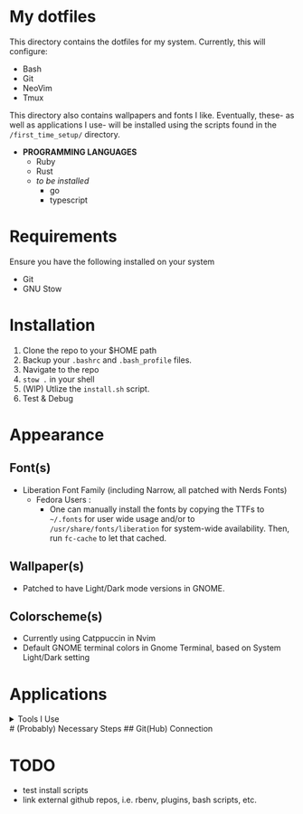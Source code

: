 # My dotfiles

This directory contains the dotfiles for my system. Currently, this will configure:
- Bash
- Git
- NeoVim
- Tmux

This directory also contains wallpapers and fonts I like. Eventually, these- as well as applications I use- will be installed using the scripts found in the `/first_time_setup/` directory.
- **PROGRAMMING LANGUAGES**
    - Ruby
    - Rust
    - *to be installed*
        - go
        - typescript
# Requirements
Ensure you have the following installed on your system
- Git
- GNU Stow
# Installation
1. Clone the repo to your $HOME path
2. Backup your `.bashrc` and `.bash_profile` files.
3. Navigate to the repo
4. `stow .` in your shell
5. (WIP) Utlize the `install.sh` script.
6. Test & Debug
# Appearance
## Font(s)
- Liberation Font Family (including Narrow, all patched with Nerds Fonts)
    - Fedora Users :
        - One can manually install the fonts by copying the TTFs to `~/.fonts` for user wide usage and/or to `/usr/share/fonts/liberation` for system-wide availability. Then, run `fc-cache` to let that cached.
## Wallpaper(s)
- Patched to have Light/Dark mode versions in GNOME.
## Colorscheme(s)
- Currently using Catppuccin in Nvim
- Default GNOME terminal colors in Gnome Terminal, based on System Light/Dark setting
# Applications
<details>

<summary>Tools I Use</summary>
- Back-Ups
    - Backups (provided by `deja-dup`) for Home Directory backups
    - Btrfs-Assistant for "restore point\[s] when a system configuration goes wrong"
- General Productivity
    - GUI
        - Synfig (Animation Software)
        - Google Chrome (Keyboard Training via zsa.io) - not included. download urself
        - LibreOffice Suite (Office Productivity Suite) - not included. download urself
        - Firefox (Web Browser)
            - Extensions:
                - ProtonPass
                - ProtonVPN
                - UBlock Origin
                - Privacy Badger
                - Dark Reader
                - Flagfox
                - Tree Style Tab
        - Obsidian (Note Taking) - config occurs on Sync
            - Theme: Minimal
            - (Community) Plugins:
                - Highightr
                - Calendar
                - Periodic Notes
                - Folder Notes
                - Waypoint
                - Hider
                - Style Settings
                - Minimal Theme Settings
- Development Tools
    - Terminal
        - GNU Stow
        - Git
        - Bat (`cat` improvement)
        - LSD
        - **Ruby Development**
            - rbenv
        - **Rust Development**
            - rustup
        - **V Development**
            - *TBA*
        - NeoVIM
            - Plugins:
                - Colorschemes:
                    - Catppuccin
            - Kickstart defaults:
                - Autopairs
                - Cmp
                - Conform
                - Debug
                - Git Signs
                - Indent Line
                - Lint
                - LSP Config
                - Mini
                - NeoTree
                - Telescope
                - Todo Comments
                - Treesitter
                - WhichKey
            - Custom plugins:
                - Auto Dark Mode
                - Vim-Bundler
                - Vim-Commentary
                - Vim-Endwise
                - Vim-Fugitive
                - Vim-Rails
                - Vim-Tmux
                - Neoscroll
        - Tmux
        Currently pretty vanilla.
            - Plugins:
                - TPM (plugin manager)
                - Tmux-Sensible
                - Tmux-Which-Key

</details>
# (Probably) Necessary Steps
## Git(Hub) Connection

# TODO
- test install scripts
- link external github repos, i.e. rbenv, plugins, bash scripts, etc.
